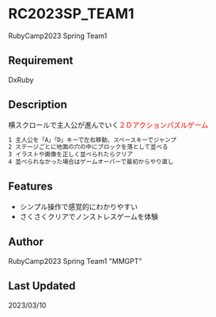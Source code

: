 # **RC2023SP_TEAM1**

RubyCamp2023 Spring Team1

## Requirement

DxRuby

## Description

横スクロールで主人公が進んでいく<span style="color: red;">２Ｄアクションパズルゲーム</span>

```bash
1 主人公を「A」「D」キーで左右移動、スペースキーでジャンプ
2 ステージごとに地面の穴の中にブロックを落として並べる
3 イラストや画像を正しく並べられたらクリア
4 並べられなかった場合はゲームオーバーで最初からやり直し
```

## Features

* シンプル操作で感覚的にわかりやすい
* さくさくクリアでノンストレスゲームを体験

## Author

RubyCamp2023 Spring Team1 "MMGPT"

## Last Updated

2023/03/10
